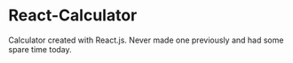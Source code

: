# React-Calculator
Calculator created with React.js. Never made one previously and had some spare time today.
